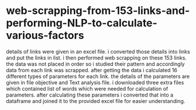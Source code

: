 # web-scrapping-from-153-links-and-performing-NLP-to-calculate-various-factors
details of links were given in an excel file. i converted those details into links and put the links in list. i then performed web scrapping on these 153 links. the data was not placed in order so i studied their pattern and accordingly data from each link was scrapped. after getting the data i calculated 16 different types of parameters for each link. the details of the parameters are given in file objective and Text analysis file. i downloaded three extra files which contained list of words which were needed for calculation of parameters. after calculating these parameters i converted that into a dataframe and joined it to the provided excel file for easier understanding. 
